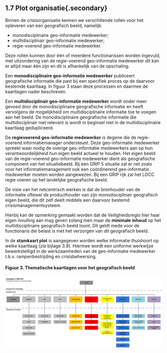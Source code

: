 ## 1.7 Plot organisatie{.secondary}

Binnen de crisisorganisatie kennen we verschillende rollen voor het opleveren van een
geografisch beeld, namelijk:

- monodisciplinaire geo-informatie medewerker;
- multidisciplinair geo-informatie medewerker;
- regie-voerend geo-informatie medewerker.

Deze rollen kunnen door één of meerdere functionarissen worden ingevuld, met uitzondering
van de regie-voerend geo-informatie medewerker dit kan er altijd maar één zijn en dit is
afhankelijk van de opschaling.

Een **monodisciplinaire geo-informatie medewerker** publiceert geografische informatie die
past bij een specifiek proces op de daarvoor bestemde kaartlaag. In figuur 3 staan deze
processen en daarmee de kaartlagen nader beschreven.

Een **multidisciplinair geo-informatie medewerker** wordt onder meer gevoed door de
monodisciplinaire geografische informatie en heeft vervolgens de mogelijkheid om
multidisciplinaire informatie toe te voegen aan het beeld. De monodisciplinaire geografische
informatie die multidisciplinair niet relevant is wordt in beginsel niet in de multidisciplinaire
kaartlaag gedupliceerd.

De **regievoerend geo-informatie medewerker** is degene die de regie-voerend
informatiemanager ondersteunt. Deze geo-informatie medewerker spreekt waar nodig de
overige geo-informatie medewerkers aan op hun verantwoordelijkheid hun eigen beeld
actueel te houden. Het eigen beeld van de regie-voerend geo-informatie medewerker dient
als geografische component van het situatiebeeld. Bij een GRIP 5 situatie zal er net zoals
voor het informatiemanagement ook een coördinerend geo-informatie medewerker moeten
worden aangewezen. Bij een GRIP rijk zal het LOCC regie voeren op het landelijke
geografische beeld.

De visie van het netcentrisch werken is dat de bronhouder van de informatie oftewel de
producthouder van zijn monodisciplinair geografisch eigen beeld, die dit zelf deelt middels
een daarvoor bestemd crisismanagementsysteem.

Hierbij kan de opmerking gemaakt worden dat de Veiligheidsregio hier haar eigen invulling
aan mag geven zolang men maar de **minimale inhoud** op het multidisciplinaire geografisch
beeld toont. Dit geldt mede voor de functionaris die belast is met het verzorgen van dit
geografisch beeld.

In de **stamkaart plot** is aangegeven worden welke informatie thuishoort op welke kaartlaag
(zie bijlage 3.9). Hiermee wordt een uniforme werkwijze bewerkstelligd in de
werkzaamheden van de geo-informatie medewerker t.b.v. rampenbestrijding en
crisisbeheersing.


#### Figuur 3. Thematische kaartlagen voor het geografisch beeld

![Thematische kaartlagen voor het geografisch beeld](images/fig3.png)
